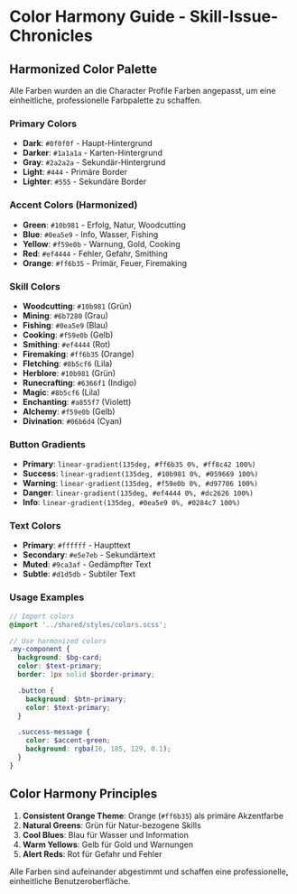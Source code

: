 # Color Harmony Guide - Skill-Issue-Chronicles

## Harmonized Color Palette

Alle Farben wurden an die Character Profile Farben angepasst, um eine einheitliche, professionelle Farbpalette zu schaffen.

### Primary Colors

- **Dark**: `#0f0f0f` - Haupt-Hintergrund
- **Darker**: `#1a1a1a` - Karten-Hintergrund
- **Gray**: `#2a2a2a` - Sekundär-Hintergrund
- **Light**: `#444` - Primäre Border
- **Lighter**: `#555` - Sekundäre Border

### Accent Colors (Harmonized)

- **Green**: `#10b981` - Erfolg, Natur, Woodcutting
- **Blue**: `#0ea5e9` - Info, Wasser, Fishing
- **Yellow**: `#f59e0b` - Warnung, Gold, Cooking
- **Red**: `#ef4444` - Fehler, Gefahr, Smithing
- **Orange**: `#ff6b35` - Primär, Feuer, Firemaking

### Skill Colors

- **Woodcutting**: `#10b981` (Grün)
- **Mining**: `#6b7280` (Grau)
- **Fishing**: `#0ea5e9` (Blau)
- **Cooking**: `#f59e0b` (Gelb)
- **Smithing**: `#ef4444` (Rot)
- **Firemaking**: `#ff6b35` (Orange)
- **Fletching**: `#8b5cf6` (Lila)
- **Herblore**: `#10b981` (Grün)
- **Runecrafting**: `#6366f1` (Indigo)
- **Magic**: `#8b5cf6` (Lila)
- **Enchanting**: `#a855f7` (Violett)
- **Alchemy**: `#f59e0b` (Gelb)
- **Divination**: `#06b6d4` (Cyan)

### Button Gradients

- **Primary**: `linear-gradient(135deg, #ff6b35 0%, #ff8c42 100%)`
- **Success**: `linear-gradient(135deg, #10b981 0%, #059669 100%)`
- **Warning**: `linear-gradient(135deg, #f59e0b 0%, #d97706 100%)`
- **Danger**: `linear-gradient(135deg, #ef4444 0%, #dc2626 100%)`
- **Info**: `linear-gradient(135deg, #0ea5e9 0%, #0284c7 100%)`

### Text Colors

- **Primary**: `#ffffff` - Haupttext
- **Secondary**: `#e5e7eb` - Sekundärtext
- **Muted**: `#9ca3af` - Gedämpfter Text
- **Subtle**: `#d1d5db` - Subtiler Text

### Usage Examples

```scss
// Import colors
@import '../shared/styles/colors.scss';

// Use harmonized colors
.my-component {
  background: $bg-card;
  color: $text-primary;
  border: 1px solid $border-primary;

  .button {
    background: $btn-primary;
    color: $text-primary;
  }

  .success-message {
    color: $accent-green;
    background: rgba(16, 185, 129, 0.1);
  }
}
```

## Color Harmony Principles

1. **Consistent Orange Theme**: Orange (`#ff6b35`) als primäre Akzentfarbe
2. **Natural Greens**: Grün für Natur-bezogene Skills
3. **Cool Blues**: Blau für Wasser und Information
4. **Warm Yellows**: Gelb für Gold und Warnungen
5. **Alert Reds**: Rot für Gefahr und Fehler

Alle Farben sind aufeinander abgestimmt und schaffen eine professionelle, einheitliche Benutzeroberfläche.
